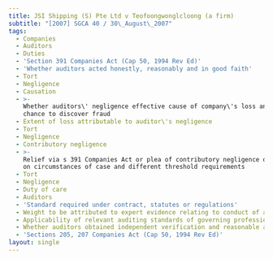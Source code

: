 ```yaml
---
title: JSI Shipping (S) Pte Ltd v Teofoongwonglcloong (a firm)
subtitle: "[2007] SGCA 40 / 30\_August\_2007"
tags:
  - Companies
  - Auditors
  - Duties
  - 'Section 391 Companies Act (Cap 50, 1994 Rev Ed)'
  - 'Whether auditors acted honestly, reasonably and in good faith'
  - Tort
  - Negligence
  - Causation
  - >-
    Whether auditors\' negligence effective cause of company\'s loss and loss of
    chance to discover fraud
  - Extent of loss attributable to auditor\'s negligence
  - Tort
  - Negligence
  - Contributory negligence
  - >-
    Relief via s 391 Companies Act or plea of contributory negligence dependent
    on circumstances of case and different threshold requirements
  - Tort
  - Negligence
  - Duty of care
  - Auditors
  - 'Standard required under contract, statutes or regulations'
  - Weight to be attributed to expert evidence relating to conduct of audit
  - Applicability of relevant auditing standards of governing professional body
  - Whether auditors obtained independent verification and reasonable assurance
  - 'Sections 205, 207 Companies Act (Cap 50, 1994 Rev Ed)'
layout: single
---
```


